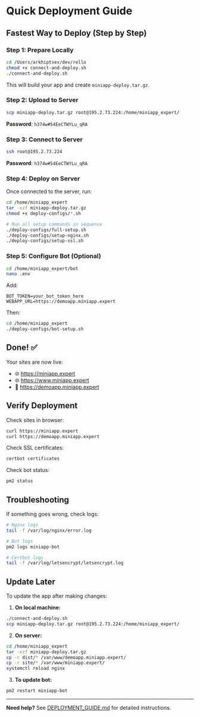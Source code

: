 # Quick Deployment Guide

## Fastest Way to Deploy (Step by Step)

### Step 1: Prepare Locally

```bash
cd /Users/arkhiptsev/dev/rello
chmod +x connect-and-deploy.sh
./connect-and-deploy.sh
```

This will build your app and create `miniapp-deploy.tar.gz`.

### Step 2: Upload to Server

```bash
scp miniapp-deploy.tar.gz root@195.2.73.224:/home/miniapp_expert/
```

**Password**: `h374w#54EeCTWYLu_qRA`

### Step 3: Connect to Server

```bash
ssh root@195.2.73.224
```

**Password**: `h374w#54EeCTWYLu_qRA`

### Step 4: Deploy on Server

Once connected to the server, run:

```bash
cd /home/miniapp_expert
tar -xzf miniapp-deploy.tar.gz
chmod +x deploy-configs/*.sh

# Run all setup commands in sequence
./deploy-configs/full-setup.sh
./deploy-configs/setup-nginx.sh
./deploy-configs/setup-ssl.sh
```

### Step 5: Configure Bot (Optional)

```bash
cd /home/miniapp_expert/bot
nano .env
```

Add:
```
BOT_TOKEN=your_bot_token_here
WEBAPP_URL=https://demoapp.miniapp.expert
```

Then:
```bash
cd /home/miniapp_expert
./deploy-configs/bot-setup.sh
```

## Done! ✅

Your sites are now live:
- 🌐 https://miniapp.expert
- 🌐 https://www.miniapp.expert
- 📱 https://demoapp.miniapp.expert

## Verify Deployment

Check sites in browser:
```bash
curl https://miniapp.expert
curl https://demoapp.miniapp.expert
```

Check SSL certificates:
```bash
certbot certificates
```

Check bot status:
```bash
pm2 status
```

## Troubleshooting

If something goes wrong, check logs:

```bash
# Nginx logs
tail -f /var/log/nginx/error.log

# Bot logs
pm2 logs miniapp-bot

# Certbot logs
tail -f /var/log/letsencrypt/letsencrypt.log
```

## Update Later

To update the app after making changes:

1. **On local machine:**
```bash
./connect-and-deploy.sh
scp miniapp-deploy.tar.gz root@195.2.73.224:/home/miniapp_expert/
```

2. **On server:**
```bash
cd /home/miniapp_expert
tar -xzf miniapp-deploy.tar.gz
cp -r dist/* /var/www/demoapp.miniapp.expert/
cp -r site/* /var/www/miniapp.expert/
systemctl reload nginx
```

3. **To update bot:**
```bash
pm2 restart miniapp-bot
```

---

**Need help?** See [DEPLOYMENT_GUIDE.md](DEPLOYMENT_GUIDE.md) for detailed instructions.

